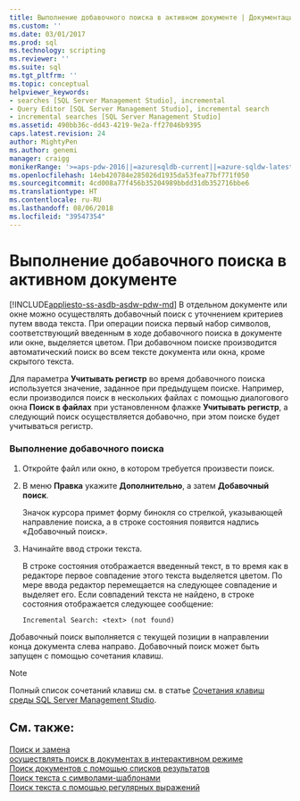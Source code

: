 ```yaml
---
title: Выполнение добавочного поиска в активном документе | Документация Майкрософт
ms.custom: ''
ms.date: 03/01/2017
ms.prod: sql
ms.technology: scripting
ms.reviewer: ''
ms.suite: sql
ms.tgt_pltfrm: ''
ms.topic: conceptual
helpviewer_keywords:
- searches [SQL Server Management Studio], incremental
- Query Editor [SQL Server Management Studio], incremental search
- incremental searches [SQL Server Management Studio]
ms.assetid: 490bb36c-dd43-4219-9e2a-ff27046b9395
caps.latest.revision: 24
author: MightyPen
ms.author: genemi
manager: craigg
monikerRange: '>=aps-pdw-2016||=azuresqldb-current||=azure-sqldw-latest||>=sql-server-2016||=sqlallproducts-allversions||>=sql-server-linux-2017'
ms.openlocfilehash: 14eb420784e285026d1935da53fea77bf771f050
ms.sourcegitcommit: 4cd008a77f456b35204989bbdd31db352716bbe6
ms.translationtype: HT
ms.contentlocale: ru-RU
ms.lasthandoff: 08/06/2018
ms.locfileid: "39547354"
---
```

# <a name="search-an-active-document-incrementally"></a>Выполнение добавочного поиска в активном документе
[!INCLUDE[appliesto-ss-asdb-asdw-pdw-md](../../includes/appliesto-ss-asdb-asdw-pdw-md.md)]
  В отдельном документе или окне можно осуществлять добавочный поиск с уточнением критериев путем ввода текста. При операции поиска первый набор символов, соответствующий введенным в ходе добавочного поиска в документе или окне, выделяется цветом. При добавочном поиске производится автоматический поиск во всем тексте документа или окна, кроме скрытого текста.  
  
 Для параметра **Учитывать регистр** во время добавочного поиска используется значение, заданное при предыдущем поиске. Например, если производился поиск в нескольких файлах с помощью диалогового окна **Поиск в файлах** при установленном флажке **Учитывать регистр**, а следующий поиск осуществляется добавочно, при этом поиске будет учитываться регистр.  
  
### <a name="to-search-incrementally"></a>Выполнение добавочного поиска  
  
1.  Откройте файл или окно, в котором требуется произвести поиск.  
  
2.  В меню **Правка** укажите **Дополнительно**, а затем **Добавочный поиск**.  
  
     Значок курсора примет форму бинокля со стрелкой, указывающей направление поиска, а в строке состояния появится надпись «Добавочный поиск».  
  
3.  Начинайте ввод строки текста.  
  
     В строке состояния отображается введенный текст, в то время как в редакторе первое совпадение этого текста выделяется цветом. По мере ввода редактор перемещается на следующее совпадение и выделяет его. Если совпадений текста не найдено, в строке состояния отображается следующее сообщение:  
  
    ```  
    Incremental Search: <text> (not found)  
    ```  
  
 Добавочный поиск выполняется с текущей позиции в направлении конца документа слева направо. Добавочный поиск может быть запущен с помощью сочетания клавиш.  
  
> [!NOTE]  
>  Полный список сочетаний клавиш см. в статье [Сочетания клавиш среды SQL Server Management Studio](../../tools/sql-server-management-studio/sql-server-management-studio-keyboard-shortcuts.md).  
  
## <a name="see-also"></a>См. также:  
 [Поиск и замена](../../relational-databases/scripting/search-and-replace.md)   
 [осуществлять поиск в документах в интерактивном режиме](../../relational-databases/scripting/search-documents-interactively.md)   
 [Поиск документов с помощью списков результатов](../../relational-databases/scripting/search-documents-using-results-lists.md)   
 [Поиск текста с символами-шаблонами](../../relational-databases/scripting/search-text-with-wildcards.md)   
 [Поиск текста с помощью регулярных выражений](../../relational-databases/scripting/search-text-with-regular-expressions.md)  
  
  
